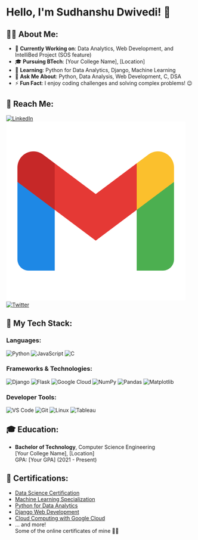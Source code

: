 # Hello, I'm Sudhanshu Dwivedi! 👋

## 👨‍💻 About Me:
- 🔭 **Currently Working on**: Data Analytics, Web Development, and IntelliBed Project (SOS feature)
- 🎓 **Pursuing BTech**: [Your College Name], [Location]
- 🌱 **Learning**: Python for Data Analytics, Django, Machine Learning
- 💬 **Ask Me About**: Python, Data Analysis, Web Development, C, DSA
- ⚡ **Fun Fact**: I enjoy coding challenges and solving complex problems! 😉

## 📧 Reach Me:
[![LinkedIn](https://raw.githubusercontent.com/rahuldkjain/github-profile-readme-generator/master/src/images/icons/Social/linked-in-alt.svg)](https://www.linkedin.com/in/sudhanshu-dwivedi-98a5672b5/)
[![Gmail](https://raw.githubusercontent.com/rahuldkjain/github-profile-readme-generator/master/src/images/icons/Social/gmail.svg)](mailto:sudhanshu.d@your-email.com)
[![Twitter](https://raw.githubusercontent.com/rahuldkjain/github-profile-readme-generator/master/src/images/icons/Social/twitter.svg)](https://twitter.com/yourhandle)

## 🚀 My Tech Stack:

### Languages:
![Python](https://raw.githubusercontent.com/rahuldkjain/github-profile-readme-generator/master/src/images/icons/Tech/python.svg)
![JavaScript](https://raw.githubusercontent.com/rahuldkjain/github-profile-readme-generator/master/src/images/icons/Tech/javascript.svg)
![C](https://raw.githubusercontent.com/rahuldkjain/github-profile-readme-generator/master/src/images/icons/Tech/c.svg)

### Frameworks & Technologies:
![Django](https://raw.githubusercontent.com/rahuldkjain/github-profile-readme-generator/master/src/images/icons/Tech/django.svg)
![Flask](https://raw.githubusercontent.com/rahuldkjain/github-profile-readme-generator/master/src/images/icons/Tech/flask.svg)
![Google Cloud](https://raw.githubusercontent.com/rahuldkjain/github-profile-readme-generator/master/src/images/icons/Tech/google-cloud.svg)
![NumPy](https://raw.githubusercontent.com/rahuldkjain/github-profile-readme-generator/master/src/images/icons/Tech/numpy.svg)
![Pandas](https://raw.githubusercontent.com/rahuldkjain/github-profile-readme-generator/master/src/images/icons/Tech/pandas.svg)
![Matplotlib](https://raw.githubusercontent.com/rahuldkjain/github-profile-readme-generator/master/src/images/icons/Tech/matplotlib.svg)

### Developer Tools:
![VS Code](https://raw.githubusercontent.com/rahuldkjain/github-profile-readme-generator/master/src/images/icons/Tech/vscode.svg)
![Git](https://raw.githubusercontent.com/rahuldkjain/github-profile-readme-generator/master/src/images/icons/Tech/git.svg)
![Linux](https://raw.githubusercontent.com/rahuldkjain/github-profile-readme-generator/master/src/images/icons/Tech/linux.svg)
![Tableau](https://raw.githubusercontent.com/rahuldkjain/github-profile-readme-generator/master/src/images/icons/Tech/tableau.svg)

## 🎓 Education:
- **Bachelor of Technology**, Computer Science Engineering  
  [Your College Name], [Location]  
  GPA: [Your GPA] (2021 - Present)

## 🏅 Certifications:
- [Data Science Certification](link-to-certificate)
- [Machine Learning Specialization](link-to-certificate)
- [Python for Data Analytics](link-to-certificate)
- [Django Web Development](link-to-certificate)
- [Cloud Computing with Google Cloud](link-to-certificate)
- ... and more!  
Some of the online certificates of mine 😮‍💨
